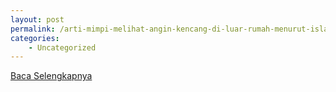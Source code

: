 ```yaml
---
layout: post
permalink: /arti-mimpi-melihat-angin-kencang-di-luar-rumah-menurut-islam/
categories:
    - Uncategorized
---
```


[Baca Selengkapnya](/05)